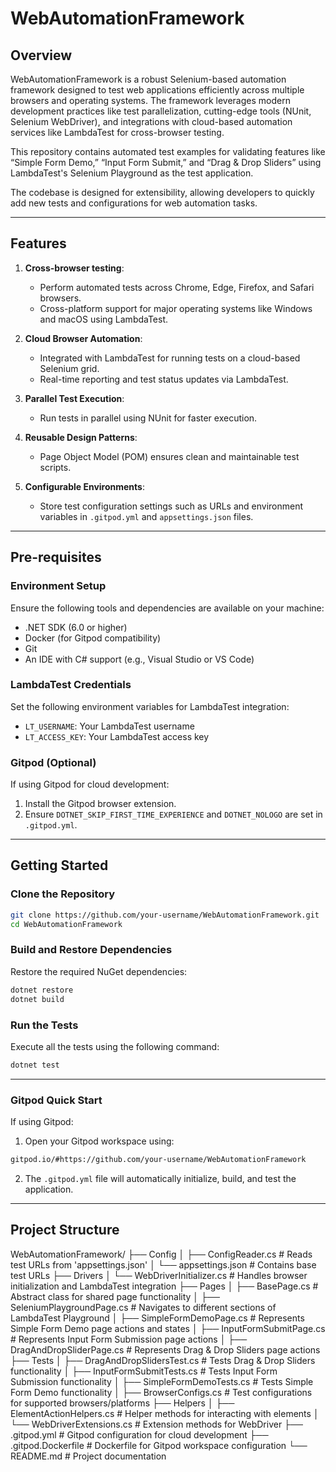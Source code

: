 # WebAutomationFramework

## Overview

WebAutomationFramework is a robust Selenium-based automation framework designed to test web applications efficiently across multiple browsers and operating systems. The framework leverages modern development practices like test parallelization, cutting-edge tools (NUnit, Selenium WebDriver), and integrations with cloud-based automation services like LambdaTest for cross-browser testing.

This repository contains automated test examples for validating features like “Simple Form Demo,” “Input Form Submit,” and “Drag & Drop Sliders” using LambdaTest's Selenium Playground as the test application. 

The codebase is designed for extensibility, allowing developers to quickly add new tests and configurations for web automation tasks.

---

## Features

1. **Cross-browser testing**:
    - Perform automated tests across Chrome, Edge, Firefox, and Safari browsers.
    - Cross-platform support for major operating systems like Windows and macOS using LambdaTest.

2. **Cloud Browser Automation**:
    - Integrated with LambdaTest for running tests on a cloud-based Selenium grid.
    - Real-time reporting and test status updates via LambdaTest.

3. **Parallel Test Execution**:
    - Run tests in parallel using NUnit for faster execution.

4. **Reusable Design Patterns**:
    - Page Object Model (POM) ensures clean and maintainable test scripts.

5. **Configurable Environments**:
    - Store test configuration settings such as URLs and environment variables in `.gitpod.yml` and `appsettings.json` files.

---

## Pre-requisites

### Environment Setup
Ensure the following tools and dependencies are available on your machine:
- .NET SDK (6.0 or higher)
- Docker (for Gitpod compatibility)
- Git
- An IDE with C# support (e.g., Visual Studio or VS Code)

### LambdaTest Credentials
Set the following environment variables for LambdaTest integration:
- `LT_USERNAME`: Your LambdaTest username
- `LT_ACCESS_KEY`: Your LambdaTest access key

### Gitpod (Optional)
If using Gitpod for cloud development:
1. Install the Gitpod browser extension.
2. Ensure `DOTNET_SKIP_FIRST_TIME_EXPERIENCE` and `DOTNET_NOLOGO` are set in `.gitpod.yml`.

---

## Getting Started

### Clone the Repository
```bash
git clone https://github.com/your-username/WebAutomationFramework.git
cd WebAutomationFramework
```
### Build and Restore Dependencies
Restore the required NuGet dependencies:
```bash
dotnet restore
dotnet build
```
### Run the Tests
Execute all the tests using the following command:
```bash
dotnet test
```
---
### Gitpod Quick Start
If using Gitpod:

1. Open your Gitpod workspace using:
  ```bash
  gitpod.io/#https://github.com/your-username/WebAutomationFramework
  ```
2. The `.gitpod.yml` file will automatically initialize, build, and test the application.
---
## Project Structure
WebAutomationFramework/ ├── Config │ ├── ConfigReader.cs # Reads test URLs from 'appsettings.json' │ └── appsettings.json # Contains base test URLs ├── Drivers │ └── WebDriverInitializer.cs # Handles browser initialization and LambdaTest integration ├── Pages │ ├── BasePage.cs # Abstract class for shared page functionality │ ├── SeleniumPlaygroundPage.cs # Navigates to different sections of LambdaTest Playground │ ├── SimpleFormDemoPage.cs # Represents Simple Form Demo page actions and states │ ├── InputFormSubmitPage.cs # Represents Input Form Submission page actions │ ├── DragAndDropSliderPage.cs # Represents Drag & Drop Sliders page actions ├── Tests │ ├── DragAndDropSlidersTest.cs # Tests Drag & Drop Sliders functionality │ ├── InputFormSubmitTests.cs # Tests Input Form Submission functionality │ ├── SimpleFormDemoTests.cs # Tests Simple Form Demo functionality │ ├── BrowserConfigs.cs # Test configurations for supported browsers/platforms ├── Helpers │ ├── ElementActionHelpers.cs # Helper methods for interacting with elements │ └── WebDriverExtensions.cs # Extension methods for WebDriver ├── .gitpod.yml # Gitpod configuration for cloud development ├── .gitpod.Dockerfile # Dockerfile for Gitpod workspace configuration └── README.md # Project documentation
